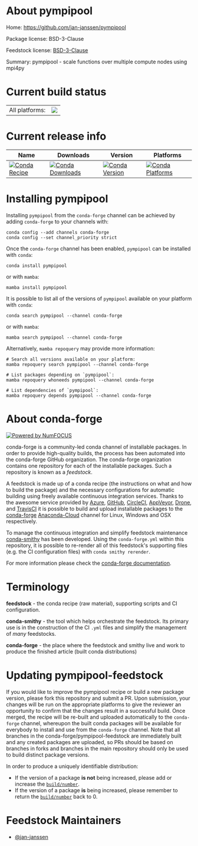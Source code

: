 About pympipool
===============

Home: https://github.com/jan-janssen/pympipool

Package license: BSD-3-Clause

Feedstock license: [BSD-3-Clause](https://github.com/conda-forge/pympipool-feedstock/blob/main/LICENSE.txt)

Summary: pympipool - scale functions over multiple compute nodes using mpi4py

Current build status
====================


<table><tr><td>All platforms:</td>
    <td>
      <a href="https://dev.azure.com/conda-forge/feedstock-builds/_build/latest?definitionId=16741&branchName=main">
        <img src="https://dev.azure.com/conda-forge/feedstock-builds/_apis/build/status/pympipool-feedstock?branchName=main">
      </a>
    </td>
  </tr>
</table>

Current release info
====================

| Name | Downloads | Version | Platforms |
| --- | --- | --- | --- |
| [![Conda Recipe](https://img.shields.io/badge/recipe-pympipool-green.svg)](https://anaconda.org/conda-forge/pympipool) | [![Conda Downloads](https://img.shields.io/conda/dn/conda-forge/pympipool.svg)](https://anaconda.org/conda-forge/pympipool) | [![Conda Version](https://img.shields.io/conda/vn/conda-forge/pympipool.svg)](https://anaconda.org/conda-forge/pympipool) | [![Conda Platforms](https://img.shields.io/conda/pn/conda-forge/pympipool.svg)](https://anaconda.org/conda-forge/pympipool) |

Installing pympipool
====================

Installing `pympipool` from the `conda-forge` channel can be achieved by adding `conda-forge` to your channels with:

```
conda config --add channels conda-forge
conda config --set channel_priority strict
```

Once the `conda-forge` channel has been enabled, `pympipool` can be installed with `conda`:

```
conda install pympipool
```

or with `mamba`:

```
mamba install pympipool
```

It is possible to list all of the versions of `pympipool` available on your platform with `conda`:

```
conda search pympipool --channel conda-forge
```

or with `mamba`:

```
mamba search pympipool --channel conda-forge
```

Alternatively, `mamba repoquery` may provide more information:

```
# Search all versions available on your platform:
mamba repoquery search pympipool --channel conda-forge

# List packages depending on `pympipool`:
mamba repoquery whoneeds pympipool --channel conda-forge

# List dependencies of `pympipool`:
mamba repoquery depends pympipool --channel conda-forge
```


About conda-forge
=================

[![Powered by
NumFOCUS](https://img.shields.io/badge/powered%20by-NumFOCUS-orange.svg?style=flat&colorA=E1523D&colorB=007D8A)](https://numfocus.org)

conda-forge is a community-led conda channel of installable packages.
In order to provide high-quality builds, the process has been automated into the
conda-forge GitHub organization. The conda-forge organization contains one repository
for each of the installable packages. Such a repository is known as a *feedstock*.

A feedstock is made up of a conda recipe (the instructions on what and how to build
the package) and the necessary configurations for automatic building using freely
available continuous integration services. Thanks to the awesome service provided by
[Azure](https://azure.microsoft.com/en-us/services/devops/), [GitHub](https://github.com/),
[CircleCI](https://circleci.com/), [AppVeyor](https://www.appveyor.com/),
[Drone](https://cloud.drone.io/welcome), and [TravisCI](https://travis-ci.com/)
it is possible to build and upload installable packages to the
[conda-forge](https://anaconda.org/conda-forge) [Anaconda-Cloud](https://anaconda.org/)
channel for Linux, Windows and OSX respectively.

To manage the continuous integration and simplify feedstock maintenance
[conda-smithy](https://github.com/conda-forge/conda-smithy) has been developed.
Using the ``conda-forge.yml`` within this repository, it is possible to re-render all of
this feedstock's supporting files (e.g. the CI configuration files) with ``conda smithy rerender``.

For more information please check the [conda-forge documentation](https://conda-forge.org/docs/).

Terminology
===========

**feedstock** - the conda recipe (raw material), supporting scripts and CI configuration.

**conda-smithy** - the tool which helps orchestrate the feedstock.
                   Its primary use is in the construction of the CI ``.yml`` files
                   and simplify the management of *many* feedstocks.

**conda-forge** - the place where the feedstock and smithy live and work to
                  produce the finished article (built conda distributions)


Updating pympipool-feedstock
============================

If you would like to improve the pympipool recipe or build a new
package version, please fork this repository and submit a PR. Upon submission,
your changes will be run on the appropriate platforms to give the reviewer an
opportunity to confirm that the changes result in a successful build. Once
merged, the recipe will be re-built and uploaded automatically to the
`conda-forge` channel, whereupon the built conda packages will be available for
everybody to install and use from the `conda-forge` channel.
Note that all branches in the conda-forge/pympipool-feedstock are
immediately built and any created packages are uploaded, so PRs should be based
on branches in forks and branches in the main repository should only be used to
build distinct package versions.

In order to produce a uniquely identifiable distribution:
 * If the version of a package **is not** being increased, please add or increase
   the [``build/number``](https://docs.conda.io/projects/conda-build/en/latest/resources/define-metadata.html#build-number-and-string).
 * If the version of a package **is** being increased, please remember to return
   the [``build/number``](https://docs.conda.io/projects/conda-build/en/latest/resources/define-metadata.html#build-number-and-string)
   back to 0.

Feedstock Maintainers
=====================

* [@jan-janssen](https://github.com/jan-janssen/)

